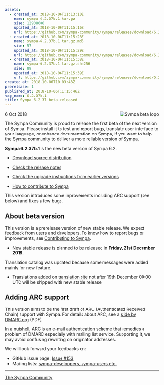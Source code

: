 ```yaml
---
assets:
  - created_at: 2018-10-06T11:13:10Z
    name: sympa-6.2.37b.1.tar.gz
    size: 12908686
    updated_at: 2018-10-06T11:15:16Z
    url: https://github.com/sympa-community/sympa/releases/download/6.2.37b.1/sympa-6.2.37b.1.tar.gz
  - created_at: 2018-10-06T11:15:28Z
    name: sympa-6.2.37b.1.tar.gz.md5
    size: 57
    updated_at: 2018-10-06T11:15:29Z
    url: https://github.com/sympa-community/sympa/releases/download/6.2.37b.1/sympa-6.2.37b.1.tar.gz.md5
  - created_at: 2018-10-06T11:15:38Z
    name: sympa-6.2.37b.1.tar.gz.sha256
    size: 89
    updated_at: 2018-10-06T11:15:39Z
    url: https://github.com/sympa-community/sympa/releases/download/6.2.37b.1/sympa-6.2.37b.1.tar.gz.sha256
created_at: 2018-10-06T10:03:43Z
prerelease: 1
published_at: 2018-10-06T11:15:46Z
tag_name: 6.2.37b.1
title: Sympa 6.2.37 beta released
---
```


<img align="right" src="https://www.sympa.org/_media/logos/old/sympa_beta.png" title="Sympa beta logo"/> 6 Oct 2018

The Sympa Community is proud to release the first beta of the next version of Sympa. Please install it to test and report bugs, translate user interface to your language, or enhance documentation on Sympa, if you want to help the Sympa community to deliver a more reliable version of Sympa.

**Sympa 6.2.37b.1** is the new beta version of Sympa 6.2.

  - [Download source distribution](https://github.com/sympa-community/sympa/releases/download/6.2.37b.1/sympa-6.2.37b.1.tar.gz)

  - [Check the release notes](https://github.com/sympa-community/sympa/blob/6.2.37b.1/NEWS.md)

  - [Check the upgrade instructions from earlier versions](https://sympa-community.github.io/manual/upgrade/notes.html)

  - [How to contribute to Sympa](https://github.com/sympa-community/sympa/blob/6.2.37b.1/CONTRIBUTING.md)

This version introduces some inprovements including ARC support (see below) and fixes a few bugs.

About beta version
---------------------

This version is a prerelease version of new stable release.  We expect feedback from users and developers.  To know how to report bugs or improvements, see [Contributing to Sympa](https://github.com/sympa-community/sympa/blob/6.2.37b.1/CONTRIBUTING.md).

  - New stable release is planned to be released in **Friday, 21st December 2018**.

Translation catalog was updated because some messages were added mainly for new feature.

  - Translations added on [translation site](https://translate.sympa.org/) not after 19th December 00:00 UTC will be shipped with new stable release.

Adding ARC support
------------------

This version aims to be the first draft of ARC (Authenticated Received Chain) support with Sympa.  For details about ARC, see a [slide by DMARC.org](https://dmarc.org/presentations/ARC-Overview-2016Q3-v01.pdf) (PDF).

In a nutshell, ARC is an e-mail authentication scheme that remedies a problem of DMARC especially with mailing list service.  Supporting it, we may avoid confusing rewriting on originator addresses.

We will look forward your feedbacks on:
  - GitHub issue page: [Issue #153](https://github.com/sympa-community/sympa/issues/153)
  - Mailing lists: [sympa-developpers, sympa-users etc.](https://sympa-community.github.io/community/lists.html)

----
[The Sympa Community](https://github.com/sympa-community)
